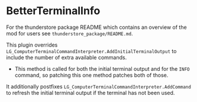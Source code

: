 # BetterTerminalInfo

For the thunderstore package README which contains an overview of the mod for
users see `thunderstore_package/README.md`.

This plugin overrides
`LG_ComputerTerminalCommandInterpreter.AddInitialTerminalOutput` to include the
number of extra available commands.
-   This method is called for both the initial terminal output and for the
    `INFO` command, so patching this one method patches both of those.

It additionally postfixes `LG_ComputerTerminalCommandInterpreter.AddCommand` to
refresh the initial terminal output if the terminal has not been used.
